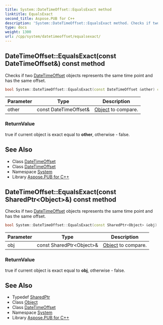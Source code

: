 ```yaml
---
title: System::DateTimeOffset::EqualsExact method
linktitle: EqualsExact
second_title: Aspose.PUB for C++
description: 'System::DateTimeOffset::EqualsExact method. Checks if two DateTimeOffset objects represents the same time point and has the same offset in C++.'
type: docs
weight: 1300
url: /cpp/system/datetimeoffset/equalsexact/
---
```

## DateTimeOffset::EqualsExact(const DateTimeOffset\&) const method


Checks if two [DateTimeOffset](../) objects represents the same time point and has the same offset.

```cpp
bool System::DateTimeOffset::EqualsExact(const DateTimeOffset &other) const
```


| Parameter | Type | Description |
| --- | --- | --- |
| other | const DateTimeOffset\& | [Object](../../object/) to compare. |

### ReturnValue

true if current object is exact equal to **other**, otherwise - false.

## See Also

* Class [DateTimeOffset](../)
* Class [DateTimeOffset](../)
* Namespace [System](../../)
* Library [Aspose.PUB for C++](../../../)
## DateTimeOffset::EqualsExact(const SharedPtr\<Object\>\&) const method


Checks if two [DateTimeOffset](../) objects represents the same time point and has the same offset.

```cpp
bool System::DateTimeOffset::EqualsExact(const SharedPtr<Object> &obj) const
```


| Parameter | Type | Description |
| --- | --- | --- |
| obj | const SharedPtr\<Object\>\& | [Object](../../object/) to compare. |

### ReturnValue

true if current object is exact equal to **obj**, otherwise - false.

## See Also

* Typedef [SharedPtr](../../sharedptr/)
* Class [Object](../../object/)
* Class [DateTimeOffset](../)
* Namespace [System](../../)
* Library [Aspose.PUB for C++](../../../)
